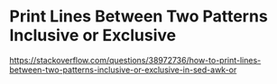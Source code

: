 # Print Lines Between Two Patterns Inclusive or Exclusive

https://stackoverflow.com/questions/38972736/how-to-print-lines-between-two-patterns-inclusive-or-exclusive-in-sed-awk-or
